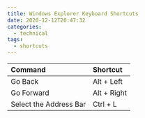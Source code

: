 ```yaml
---
title: Windows Explorer Keyboard Shortcuts
date: 2020-12-12T20:47:32
categories:
  - technical
tags:
  - shortcuts
---
```



| Command | Shortcut |
| :--- | :--- |
| Go Back | Alt  + Left |
| Go Forward | Alt + Right |
| Select the Address Bar | Ctrl + L |

